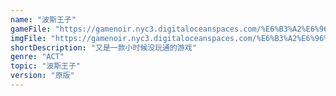 ```yaml
---
name: "波斯王子"
gameFile: "https://gamenoir.nyc3.digitaloceanspaces.com/%E6%B3%A2%E6%96%AF%E7%8E%8B%E5%AD%901/prince1.zip"
imgFile: "https://gamenoir.nyc3.digitaloceanspaces.com/%E6%B3%A2%E6%96%AF%E7%8E%8B%E5%AD%901/original.jpg"
shortDescription: "又是一款小时候没玩通的游戏"
genre: "ACT"
topic: "波斯王子"
version: "原版"
---
```

